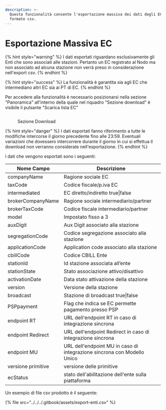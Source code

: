 ```yaml
---
description: >-
  Questa funzionalità consente l'esportazione massiva dei dati degli EC in
  formato csv.
---
```


# Esportazione Massiva EC

{% hint style="warning" %}
I dati esportati riguardano esclusivamente gli Enti che sono associati alle stazioni. Pertanto un EC registrato al Nodo ma non associato ad alcuna stazione non verrà preso in considerazione nell'export csv.
{% endhint %}

{% hint style="success" %}
La funzionalità è garantita sia agli EC che intermediano altri EC sia ai PT di EC.
{% endhint %}

Per accedere alla funzionalità è necessario posizionarsi nella sezione "Panoramica" all'interno della quale nel riquadro "Sezione download" è visibile il pulsante "Scarica lista EC"

<figure><img src="../../../.gitbook/assets/Screenshot 2024-01-25 alle 09.09.55.png" alt=""><figcaption><p>Sezione Download</p></figcaption></figure>

{% hint style="danger" %}
I dati esportati fanno riferimento a tutte le modifiche intercorse il giorno precedente fino alle 23:59. Eventuali variazioni che dovessero intercorrere durante il giorno in cui si effettua il download non verranno considerate nell'esportazione.
{% endhint %}

I dati che vengono esportati sono i seguenti:

| Nome Campo         | Descrizione                                                             |
| ------------------ | ----------------------------------------------------------------------- |
| companyName        | Ragione sociale EC                                                      |
| taxCode            | Codice fiscale/p.iva EC                                                 |
| intermediated      | EC diretto/indiretto true\|false                                        |
| brokerCompanyName  | Ragione sociale intermediario/partner                                   |
| brokerTaxCode      | Codice fiscale intermediario/partner                                    |
| model              | Impostato fisso a 3                                                     |
| auxDigit           | Aux Digit associato alla stazione                                       |
| segregationCode    | Codice segregazione associato alla stazione                             |
| applicationCode    | Application code associato alla stazione                                |
| cbillCode          | Codice CBILL Ente                                                       |
| stationId          | Id stazione associata all’ente                                          |
| stationState       | Stato associazione attivo/disattivo                                     |
| activationDate     | Data stato attivazione della stazione                                   |
| version            | Versione della stazione                                                 |
| broadcast          | Stazione di broadcast true\|false                                       |
| PSPpayment         | Flag che indica se EC permette pagamento presso PSP                     |
| endpoint RT        | URL dell'endpoint RT in caso di integrazione sincrona                   |
| endpoint Redirect  | URL dell'endpoint Redirect in caso di integrazione sincrona             |
| endpoint MU        | URL dell'endpoint MU in caso di integrazione sincrona con Modello Unico |
| versione primitive | versione delle primitive                                                |
| ecStatus           | stato dell'abilitazione dell'ente sulla piattaforma                     |

Un esempio di file csv prodotto è il seguente:

{% file src="../../../.gitbook/assets/export-enti.csv" %}
